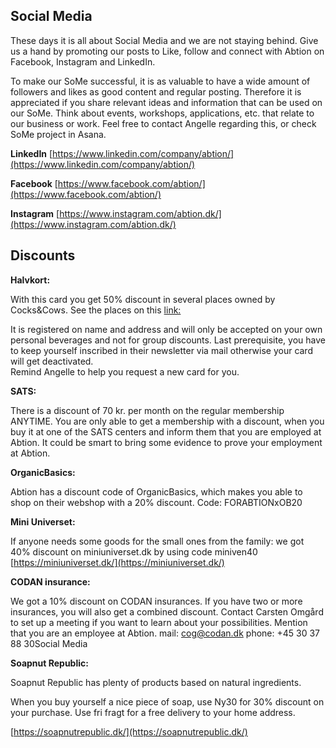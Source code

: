 

## Social Media
These days it is all about Social Media and we are not staying behind. Give us a hand by promoting our posts to Like, follow and connect with Abtion on Facebook, Instagram and LinkedIn.

To make our SoMe successful, it is as valuable to have a wide amount of followers and likes as good content and regular posting. Therefore it is appreciated if you share relevant ideas and information that can be used on our SoMe. Think about events, workshops, applications, etc. that relate to our business or work. Feel free to contact Angelle regarding this, or check SoMe project in Asana. 

**LinkedIn**
[https://www.linkedin.com/company/abtion/](https://www.linkedin.com/company/abtion/)

**Facebook**
[https://www.facebook.com/abtion/](https://www.facebook.com/abtion/)

**Instagram**
[https://www.instagram.com/abtion.dk/](https://www.instagram.com/abtion.dk/)


## Discounts

**Halvkort:**

With this card you get 50% discount in several places owned by Cocks&Cows. See the places on this [link:](https://halvkort.dk/)

It is registered on name and address and will only be accepted on your own personal beverages and not for group discounts. Last prerequisite, you have to keep yourself  inscribed in their newsletter via mail otherwise your card will get deactivated.  
Remind Angelle to help you request a new card for you.

**SATS:**

There is a discount of 70 kr. per month on the regular membership ANYTIME. You are only able to get a membership with a discount, when you buy it at one of the SATS centers and inform them that you are employed at Abtion. It could be smart to bring some evidence to prove your employment at Abtion. 

**OrganicBasics:**

Abtion has a discount code of OrganicBasics, which makes you able to shop on their webshop with a 20% discount. 
Code: FORABTIONxOB20

**Mini Universet:**

If anyone needs some goods for the small ones from the family: we got 40% discount on miniuniverset.dk by using code miniven40
[https://miniuniverset.dk/](https://miniuniverset.dk/)

**CODAN insurance:**

We got a 10% discount on CODAN insurances. If you have two or more insurances, you will also get a combined discount.
Contact Carsten Omgård to set up a meeting if you want to learn about your possibilities. Mention that you are an employee at Abtion.
mail: cog@codan.dk phone: +45 30 37 88 30Social Media


**Soapnut Republic:**

Soapnut Republic has plenty of products based on natural ingredients.

When you buy yourself a nice piece of soap, use Ny30 for 30% discount on your purchase. Use fri fragt for a free delivery to your home address. 

[https://soapnutrepublic.dk/](https://soapnutrepublic.dk/)

